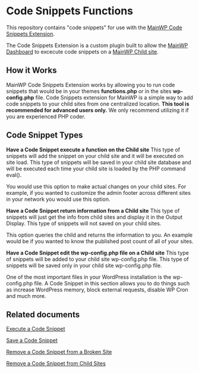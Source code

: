 # Code Snippets Functions

This repository contains "code snippets" for use with the [MainWP Code Snippets Extension](https://mainwp.com/extension/code-snippets/).

The Code Snippets Extension is a custom plugin built to allow the [MainWP Dashboard](https://wordpress.org/support/plugin/mainwp/) to excecute code snippets on a [MainWP Child site](https://wordpress.org/plugins/mainwp-child/).  

## How it Works

MainWP Code Snippets Extension works by allowing you to run code snippets that would be in your themes **functions.php** or in the sites **wp-config.php** file. Code Snippets extension for MainWP is a simple way to add code snippets to your child sites from one centralized location. **This tool is recommended for advanced users only.** We only recommend utilizing it if you are experienced PHP coder.

## Code Snippet Types

**Have a Code Snippet execute a function on the Child site**
This type of snippets will add the snippet on your child site and it will be executed on site load. This type of snippets will be saved in your child site database and will be executed each time your child site is loaded by the PHP command eval().

You would use this option to make actual changes on your child sites. For example, if you wanted to customize the admin footer across different sites in your network you would use this option.

**Have a Code Snippet return information from a Child site**
This type of snippets will just get the info from child sites and display it in the Output Display. This type of snippets will not saved on your child sites.

This option queries the child and returns the information to you. An example would be if you wanted to know the published post count of all of your sites.

**Have a Code Snippet edit the wp-config.php file on a Child site**
This type of snippets will be added to your child site wp-config.php file. This type of snippets will be saved only in your child site wp-config.php file.

One of the most important files in your WordPress installation is the wp-config.php file. A Code Snippet in this section allows you to do things such as increase WordPress memory, block external requests, disable WP Cron and much more.

## Related documents ##
[Execute a Code Snippet](https://mainwp.com/help/docs/code-snippets-extension/execute-a-code-snippet/) 

[Save a Code Snippet](https://mainwp.com/help/docs/code-snippets-extension/save-a-code-snippet/)

[Remove a Code Snippet from a Broken Site](https://mainwp.com/help/docs/code-snippets-extension/remove-a-code-snippet-from-a-broken-site/)

[Remove a Code Snippet from Child Sites](https://mainwp.com/help/docs/code-snippets-extension/remove-a-code-snippet-from-child-sites/)
